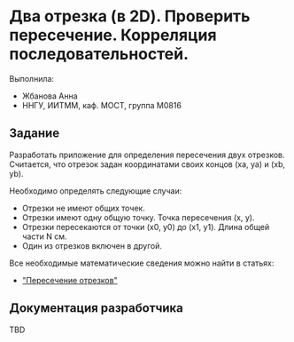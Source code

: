 ﻿# Два отрезка (в 2D). Проверить пересечение. Корреляция последовательностей.

Выполнила:

 - Жбанова Анна
 - ННГУ, ИИТММ, каф. МОСТ, группа М0816

## Задание

Разработать приложение для определения пересечения двух отрезков.
Считается, что отрезок задан координатами своих концов (xa, ya) и (xb, yb).
 
Необходимо определять следующие случаи:

 - Отрезки не имеют общих точек.
 - Отрезки имеют одну общую точку. Точка пересечения (x, y).
 - Отрезки пересекаются от точки (x0, y0)  до (x1, y1). Длина общей части N см.
 - Один из отрезков включен в другой.


Все необходимые математические сведения можно найти в статьях:

 - ["Пересечение отрезков"][intersection]


## Документация разработчика

TBD

<!-- LINKS -->

[intersection]: http://profmeter.com.ua/communication/learning/course/course19/lesson194/
